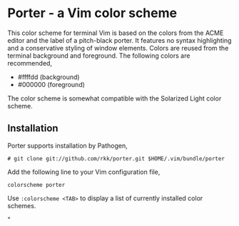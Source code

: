 # Porter - a Vim color scheme

This color scheme for terminal Vim is based on the colors from
the ACME editor and the label of a pitch-black porter.
It features no syntax highlighting and a conservative styling
of window elements. Colors are reused from the terminal
background and foreground.
The following colors are recommended,

   - #ffffdd (background)
   - #000000 (foreground)

The color scheme is somewhat compatible with the Solarized Light
color scheme.

## Installation
Porter supports installation by Pathogen,

    # git clone git://github.com/rkk/porter.git $HOME/.vim/bundle/porter

Add the following line to your Vim configuration file,

    colorscheme porter

Use `:colorscheme <TAB>` to display a list of currently installed
color schemes.


"
